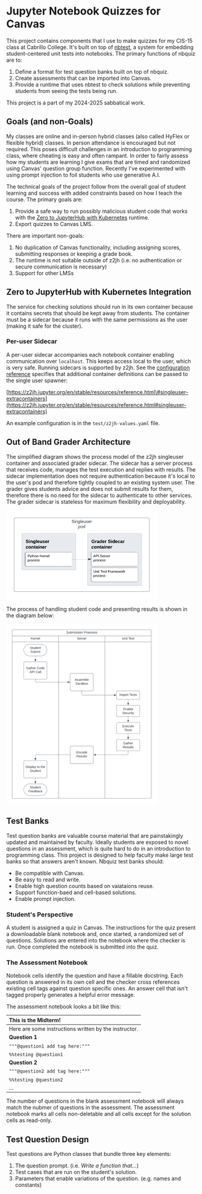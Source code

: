# Jupyter Notebook Quizzes for Canvas

This project contains components that I use to make quizzes for my CIS-15 class at Cabrillo College. It's built on top of [nbtest](https://github.com/mike-matera/nbtest), a system for embedding student-centered unit tests into notebooks. The primary functions of nbquiz are to:

1. Define a format for test question banks built on top of nbquiz. 
1. Create assessments that can be imported into Canvas.
1. Provide a runtime that uses nbtest to check solutions while preventing students from seeing the tests being run.

This project is a part of my 2024-2025 sabbatical work. 

## Goals (and non-Goals)

My classes are online and in-person hybrid classes (also called HyFlex or flexible hybrid) classes. In person attendance is encouraged but not required. This poses difficult challenges in an introduction to programming class, where cheating is easy and often rampant. In order to fairly assess how my students are learning I give exams that are timed and randomized using Canvas' question group function. Recently I've experimented with using prompt injection to foil students who use generative A.I. 

The technical goals of the project follow from the overall goal of student learning and success with added constraints based on how I teach the course. The primary goals are:

1. Provide a safe way to run possibly malicious student code that works with the [Zero to JupyterHub with Kubernetes](https://z2jh.jupyter.org/en/stable/) runtime.
1. Export quizzes to Canvas LMS.

There are important non-goals:

1. No duplication of Canvas functionality, including assigning scores, submitting responses or keeping a grade book. 
1. The runtime is not suitable outside of z2jh (i.e. no authentication or secure communication is necessary)
1. Support for other LMSs

## Zero to JupyterHub with Kubernetes Integration

The service for checking solutions should run in its own container because it contains secrets that should be kept away from students. The container must be a sidecar because it runs with the same permissions as the user (making it safe for the cluster).

### Per-user Sidecar

A per-user sidecar accompanies each notebook container enabling communication over `localhost`. This keeps access local to the user, which is very safe. Running sidecars is supported by z2jh. See the [configuration reference](https://z2jh.jupyter.org/en/stable/resources/reference.html#singleuser) specifies that additional container definitions can be passed to the single user spawner:

[https://z2jh.jupyter.org/en/stable/resources/reference.html\#singleuser-extracontainers](https://z2jh.jupyter.org/en/stable/resources/reference.html#singleuser-extracontainers)

An example configuration is in the `test/z2jh-values.yaml` file. 


## Out of Band Grader Architecture

The simplified diagram shows the process model of the z2jh singleuser container and associated grader sidecar. The sidecar has a server process that receives code, manages the test execution and replies with results. The sidecar implementation does not require authentication because it's local to the user's pod and therefore tightly coupled to an existing system user. The grader gives students advice and does not submit results for them, therefore there is no need for the sidecar to authenticate to other services. The grader sidecar is stateless for maximum flexibility and deployability. 

<img src="doc/checker-process-model.png" width=400 />

The process of handling student code and presenting results is shown in the diagram below:

<img src="doc/checker-process.png" width=400 />

## Test Banks

Test question banks are valuable course material that are painstakingly updated and maintained by faculty. Ideally students are exposed to novel questions in an assessment, which is quite hard to do in an introduction to programming class. This project is designed to help faculty make large test banks so that answers aren't known. Nbquiz test banks should:

- Be compatible with Canvas.
- Be easy to read and write.
- Enable high question counts based on vaiataions reuse.
- Support function-baed and cell-based solutions.   
- Enable prompt injection.  

### Student's Perspective

A student is assigned a quiz in Canvas. The instructions for the quiz present a downloadable blank notebook and, once started, a randomized set of questions. Solutions are entered into the notebook where the checker is run. Once completed the notebook is submitted into the quiz. 

### The Assessment Notebook 

Notebook cells identify the question and have a fillable docstring. Each question is answered in its own cell and the checker cross references existing cell tags against question specific ones. An answer cell that isn't tagged properly generates a helpful error message. 

The assessment notebook looks a bit like this:

| This is the Midterm! |
| :---- |
| Here are some instructions written by the instructor. | 
| **Question 1**
| `"""@question1 add tag here:"""` |
| `%%testing @question1` |
| **Question 2**
| `"""@question2 add tag here:"""` |
| `%%testing @question2` |
| ... |

The number of questions in the blank assessment notebook will always match the nubmer of questions in the assessment. The assessment notebook marks all cells non-deletable and all cells except for the solution cells as read-only. 

## Test Question Design 

Test questions are Python classes that bundle three key elements:

1. The question prompt. (i.e. *Write a function that...*)
1. Test cases that are run on the student's solution.
1. Parameters that enable variations of the question. (e.g. names and constants)
